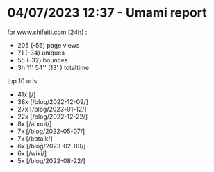# 04/07/2023 12:37 - Umami report
for www.shifeiti.com [24h] :

 - 205 (-56) page views
 - 71 (-34) uniques
 - 55 (-32) bounces
 - 3h 11' 54'' (13' ) totaltime


top 10 urls:
 - 41x [/]
 - 38x [/blog/2022-12-09/]
 - 27x [/blog/2023-01-12/]
 - 22x [/blog/2022-12-22/]
 - 8x [/about/]
 - 7x [/blog/2022-05-07/]
 - 7x [/bbtalk/]
 - 6x [/blog/2023-02-03/]
 - 6x [/wiki/]
 - 5x [/blog/2022-08-22/]


